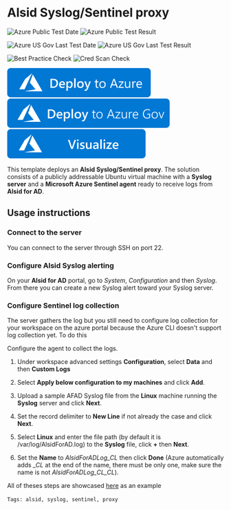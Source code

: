 # Alsid Syslog/Sentinel proxy
![Azure Public Test Date](https://azurequickstartsservice.blob.core.windows.net/badges/alsid-syslog-proxy/PublicLastTestDate.svg)
![Azure Public Test Result](https://azurequickstartsservice.blob.core.windows.net/badges/alsid-syslog-proxy/PublicDeployment.svg)

![Azure US Gov Last Test Date](https://azurequickstartsservice.blob.core.windows.net/badges/alsid-syslog-proxy/FairfaxLastTestDate.svg)
![Azure US Gov Last Test Result](https://azurequickstartsservice.blob.core.windows.net/badges/alsid-syslog-proxy/FairfaxDeployment.svg)

![Best Practice Check](https://azurequickstartsservice.blob.core.windows.net/badges/alsid-syslog-proxy/BestPracticeResult.svg)
![Cred Scan Check](https://azurequickstartsservice.blob.core.windows.net/badges/alsid-syslog-proxy/CredScanResult.svg)

[![Deploy To Azure](https://raw.githubusercontent.com/Azure/azure-quickstart-templates/master/1-CONTRIBUTION-GUIDE/images/deploytoazure.svg?sanitize=true)](https://portal.azure.com/#create/Microsoft.Template/uri/https%3A%2F%2Fraw.githubusercontent.com%2FAzure%2Fazure-quickstart-templates%2Fmaster%2Falsid-syslog-proxy%2Fazuredeploy.json)
[![Deploy To Azure US Gov](https://raw.githubusercontent.com/Azure/azure-quickstart-templates/master/1-CONTRIBUTION-GUIDE/images/deploytoazuregov.svg?sanitize=true)](https://portal.azure.us/#create/Microsoft.Template/uri/https%3A%2F%2Fraw.githubusercontent.com%2FAzure%2Fazure-quickstart-templates%2Fmaster%2Falsid-syslog-proxy%2Fazuredeploy.json)
[![Visualize](https://raw.githubusercontent.com/Azure/azure-quickstart-templates/master/1-CONTRIBUTION-GUIDE/images/visualizebutton.svg?sanitize=true)](http://armviz.io/#/?load=https%3A%2F%2Fraw.githubusercontent.com%2FAzure%2Fazure-quickstart-templates%2Fmaster%2Falsid-syslog-proxy%2Fazuredeploy.json)

This template deploys an **Alsid Syslog/Sentinel proxy**. The solution consists of a publicly addressable Ubuntu virtual machine with a **Syslog server** and a **Microsoft Azure Sentinel agent** ready to receive logs from **Alsid for AD**.

## Usage instructions

### Connect to the server
You can connect to the server through SSH on port 22.

### Configure Alsid Syslog alerting
On your **Alsid for AD** portal, go to *System*, *Configuration* and then *Syslog*.
From there you can create a new Syslog alert toward your Syslog server.

### Configure Sentinel log collection
The server gathers the log but you still need to configure log collection for your workspace on the azure portal because the Azure CLI doesn't support log collection yet.
To do this

Configure the agent to collect the logs.

1.  Under workspace advanced settings **Configuration**, select **Data** and then **Custom Logs**

2.  Select **Apply below configuration to my machines** and click **Add**.

4. Upload a sample AFAD Syslog file from the **Linux** machine running the **Syslog** server and click **Next**.

5. Set the record delimiter to **New Line** if not already the case and click **Next**.

6. Select **Linux** and enter the file path (by default it is /var/log/AlsidForAD.log) to the **Syslog** file, click **+** then **Next**.

7. Set the **Name** to *AlsidForADLog_CL* then click **Done** (Azure automatically adds *_CL* at the end of the name, there must be only one, make sure the name is not *AlsidForADLog_CL_CL*).

All of theses steps are showcased [here](https://www.youtube.com/watch?v=JwV1uZSyXM4&feature=youtu.be) as an example

`Tags: alsid, syslog, sentinel, proxy`
